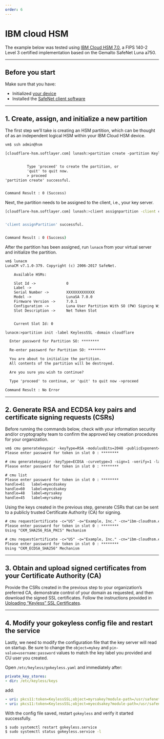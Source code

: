 ```yaml
---
order: 6
---
```


# IBM cloud HSM

The example below was tested using <a href="https://console.bluemix.net/docs/infrastructure/hardware-security-modules/about.html#about-ibm-cloud-hsm">IBM Cloud HSM 7.0</a>, a FIPS 140-2 Level 3 certified implementation based on the Gemalto SafeNet Luna a750.

---

## Before you start

Make sure that you have:
- Initialized <a href="https://console.bluemix.net/docs/infrastructure/hardware-security-modules/initialize_hsm.html#initializing-the-ibm-cloud-hsm">your device</a> 
- Installed the [SafeNet client software](https://cpl.thalesgroup.com/node/11350)

---

## 1. Create, assign, and initialize a new partition

The first step we’ll take is creating an HSM partition, which can be thought of as an independent logical HSM within your IBM Cloud HSM device.

```txt
vm$ ssh admin@hsm

[cloudflare-hsm.softlayer.com] lunash:>partition create -partition KeylessSSL


          Type 'proceed' to create the partition, or
          'quit' to quit now.
          > proceed
'partition create' successful.


Command Result : 0 (Success)
```

Next, the partition needs to be assigned to the client, i.e., your key server.

```bash
[cloudflare-hsm.softlayer.com] lunash:>client assignpartition -client cloudflare-vm.softlayer.com -partition KeylessSSL


'client assignPartition' successful.


Command Result : 0 (Success)
```

After the partition has been assigned, run `lunacm` from your virtual server and initialize the partition.

```txt
vm$ lunacm
LunaCM v7.1.0-379. Copyright (c) 2006-2017 SafeNet.

    Available HSMs:

    Slot Id ->              0
    Label ->
    Serial Number ->        XXXXXXXXXXXXX  
    Model ->                LunaSA 7.0.0  
    Firmware Version ->     7.0.1
    Configuration ->        Luna User Partition With SO (PW) Signing With Cloning Mode
    Slot Description ->     Net Token Slot


    Current Slot Id: 0

lunacm:>partition init -label KeylessSSL -domain cloudflare

  Enter password for Partition SO: ********

  Re-enter password for Partition SO: ********

  You are about to initialize the partition.
  All contents of the partition will be destroyed.

  Are you sure you wish to continue?

  Type 'proceed' to continue, or 'quit' to quit now ->proceed

Command Result : No Error
```

--------

## 2. Generate RSA and ECDSA key pairs and certificate signing requests (CSRs)

Before running the commands below, check with your information security and/or cryptography team to confirm the approved key creation procedures for your organization.

```txt
vm$ cmu generatekeypair -keyType=RSA -modulusBits=2048 -publicExponent=65537 -sign=1 -verify=1 -labelpublic=myrsakey -labelprivate=myrsakey -keygenmech=1
Please enter password for token in slot 0 : ********

# cmu generatekeypair -keyType=ECDSA -curvetype=3 -sign=1 -verify=1 -labelpublic=myecdsakey -labelprivate=myecdsakey
Please enter password for token in slot 0 : ********

# cmu list
Please enter password for token in slot 0 : ********
handle=61   label=myecdsakey
handle=60   label=myecdsakey
handle=48   label=myrsakey
handle=45   label=myrsakey
```

Using the keys created in the previous step, generate CSRs that can be sent to a publicly trusted Certificate Authority (CA) for signing.

```txt
# cmu requestCertificate -c="US" -o="Example, Inc." -cn="ibm-cloudhsm.example.com" -s="California" -l="San Francisco" -publichandle=45 -privatehandle=48 -outputfile="rsa.csr" -sha256withrsa
Please enter password for token in slot 0 : ********
Using "CKM_SHA256_RSA_PKCS" Mechanism

# cmu requestCertificate -c="US" -o="Example, Inc." -cn="ibm-cloudhsm.example.com" -s="California" -l="San Francisco" -publichandle=60 -privatehandle=61 -outputfile="ecdsa.csr" -sha256withecdsa
Please enter password for token in slot 0 : ********
Using "CKM_ECDSA_SHA256" Mechanism
```

--------

## 3. Obtain and upload signed certificates from your Certificate Authority (CA)

Provide the CSRs created in the previous step to your organization’s preferred CA, demonstrate control of your domain as requested, and then download the signed SSL certificates. Follow the instructions provided in [Uploading “Keyless” SSL Certificates](/keyless-ssl/configuration/#uploading-keyless-ssl-certificates).

--------

## 4. Modify your gokeyless config file and restart the service

Lastly, we need to modify the configuration file that the key server will read on startup. Be sure to change the `object=mykey` and `pin-value=username:password` values to match the key label you provided and CU user you created.

Open  `/etc/keyless/gokeyless.yaml` and immediately after:

```yaml
private_key_stores:
- dir: /etc/keyless/keys
```

add:

```yaml
- uri: pkcs11:token=KeylessSSL;object=myrsakey?module-path=/usr/safenet/lunaclient/lib/libCryptoki2_64.so&pin-value=password&max-sessions=1
- uri: pkcs11:token=KeylessSSL;object=myecdsakey?module-path=/usr/safenet/lunaclient/lib/libCryptoki2_64.so&pin-value=password&max-sessions=1
```

With the config file saved, restart `gokeyless` and verify it started successfully.

```bash
$ sudo systemctl restart gokeyless.service
$ sudo systemctl status gokeyless.service -l
```
